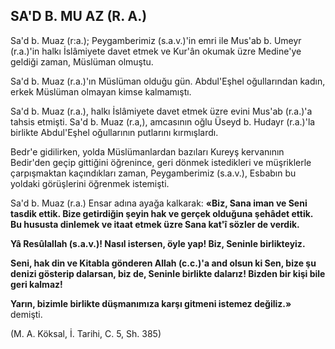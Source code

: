 ## SA'D B. MU AZ (R. A.)

Sa'd b. Muaz (r:a.); Peygamberimiz (s.a.v.)'in emri ile Mus'ab b. Umeyr (r.a.)'in halkı İslâmiyete davet etmek ve Kur'ân okumak üzre Me­dine'ye geldiği zaman, Müslüman olmuştu.

Sa'd b. Muaz (r.a.)'ın Müslüman olduğu gün. Abdul'Eşhel oğullarından kadın, erkek Müslü­man olmayan kimse kalmamıştı.

Sa'd b. Muaz (r.a.), halkı İslâmiyete davet etmek üzre evini Mus'ab (r.a.)'a tahsis etmişti. Sa'd b. Muaz (r.a,), amcasının oğlu Üseyd b. Hudayr (r.a.)'la birlikte Abdul'Eşhel oğulla­rının putlarını kırmışlardı.

Bedr'e gidilirken, yolda Müslümanlardan ba­zıları Kureyş kervanının Bedir'den geçip gittiği­ni öğrenince, geri dönmek istedikleri ve müşriklerle çarpışmaktan kaçındıkları zaman, Pey­gamberimiz (s.a.v.), Esbabın bu yoldaki görüş­lerini öğrenmek istemişti.

Sa'd b. Muaz (r.a.) Ensar adına ayağa kal­karak: **«Biz, Sana iman ve Seni tasdik ettik. Bi­ze getirdiğin şeyin hak ve gerçek olduğuna şehâdet ettik. Bu hususta dinlemek ve itaat etmek üzre Sana kat'î sözler de verdik.**

**Yâ Resûlallah (s.a.v.)! Nasıl istersen, öyle yap! Biz, Seninle birlikteyiz.**

**Seni, hak din ve Kitabla gönderen Allah (c.c.)'a and olsun ki Sen, bize şu denizi göste­rip dalarsan, biz de, Seninle birlikte dalarız! Biz­den bir kişi bile geri kalmaz!**

**Yarın, bizimle birlikte düşmanımıza karşı gitmeni istemez değiliz.»** demişti.

(M. A. Köksal, İ. Tarihi, C. 5, Sh. 385)
